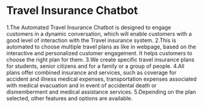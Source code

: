 # Travel Insurance Chatbot

1.The Automated Travel Insurance Chatbot is designed to engage customers in a dynamic conversation, which will enable customers with a good level of interaction with the Travel insurance system. 
2.This is automated to choose multiple travel plans as like in webpage, based on the interactive and personalized customer engagement. It helps customers to choose the right plan for them. 
3.We create specific travel insurance plans for students, senior citizens and for a family or a group of people. 
4.All plans offer combined insurance and services, such as coverage for accident and illness medical expenses, transportation expenses associated with medical evacuation and in event of accidental death or dismemberment and  medical assistance services. 
5.Depending on the plan selected, other features and options are available. 
